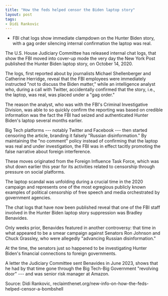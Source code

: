```yaml
---
title: "How the feds helped censor the Biden laptop story"
layout: post
tags:
- Didi Rankovic
---
```


- FBI chat logs show immediate clampdown on the Hunter Biden story, with a gag order silencing internal confirmation the laptop was real.

The U.S. House Judiciary Committee has released internal chat logs, that show the FBI moved into cover-up mode the very day the New York Post published the Hunter Biden laptop story, on October 14, 2020.

The logs, first reported about by journalists Michael Shellenberger and Catherine Herridge, reveal that the FBI employees were immediately instructed "not to discuss the Biden matter," while an intelligence analyst who, during a call with Twitter, accidentally confirmed that the story, i.e., the laptop, was real, was placed under a "gag order."

The reason the analyst, who was with the FBI's Criminal Investigative Division, was able to so quickly confirm the reporting was based on credible information was the fact the FBI had seized and authenticated Hunter Biden's laptop several months earlier.

Big Tech platforms --- notably Twitter and Facebook --- then started censoring the article, branding it falsely "Russian disinformation." By maintaining the "no comment" policy instead of confirming that the laptop was real and under investigation, the FBI was in effect tacitly promoting the false narrative about foreign interference.

These moves originated from the Foreign Influence Task Force, which was shut down earlier this year for its activities related to censorship through pressure on social platforms.

The laptop scandal was unfolding during a crucial time in the 2020 campaign and represents one of the most egregious publicly known examples of political censorship of free speech and media orchestrated by government agencies.

The chat logs that have now been published reveal that one of the FBI staff involved in the Hunter Biden laptop story suppression was Bradley Benavides.

Only weeks prior, Benavides featured in another controversy: that time in what appeared to be a smear campaign against Senators Ron Johnson and Chuck Grassley, who were allegedly "advancing Russian disinformation."

At the time, the senators just so happened to be investigating Hunter Biden's financial connections to foreign governments.

A letter the Judiciary Committee sent Benavides in June 2023, shows that he had by that time gone through the Big Tech-Big Government "revolving door" --- and was senior risk manager at Amazon.

Source: Didi Rankovic, reclaimthenet.org/new-info-on-how-the-feds-helped-censor-a-bombshell
